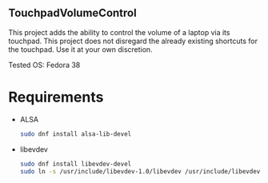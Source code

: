## TouchpadVolumeControl

This project adds the ability to control the volume of a laptop via its touchpad.
This project does not disregard the already existing shortcuts for the touchpad. Use it at your own discretion.

Tested OS: Fedora 38

# Requirements
  - ALSA
    ```bash
    sudo dnf install alsa-lib-devel
    ```
  - libevdev
    ```bash
    sudo dnf install libevdev-devel
    sudo ln -s /usr/include/libevdev-1.0/libevdev /usr/include/libevdev
    ```

